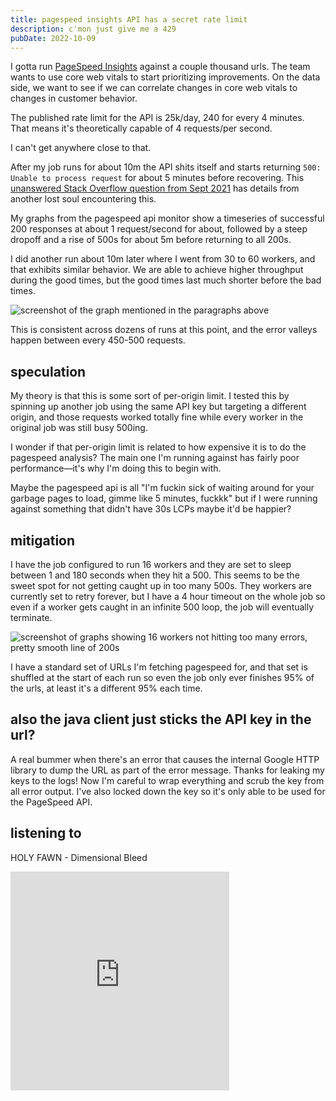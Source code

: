 ```yaml
---
title: pagespeed insights API has a secret rate limit
description: c'mon just give me a 429
pubDate: 2022-10-09
---
```


I gotta run [PageSpeed Insights](https://pagespeed.web.dev/) against a couple thousand urls. The team wants to use core web vitals to start prioritizing improvements. On the data side, we want to see if we can correlate changes in core web vitals to changes in customer behavior.

The published rate limit for the API is 25k/day, 240 for every 4 minutes. That means it's theoretically capable of 4 requests/per second.

I can't get anywhere close to that.

After my job runs for about 10m the API shits itself and starts returning `500: Unable to process request` for about 5 minutes before recovering. This [unanswered Stack Overflow question from Sept 2021](https://stackoverflow.com/questions/69391324/why-is-pagespeed-insights-api-returning-unable-to-process-request-even-within) has details from another lost soul encountering this.

My graphs from the pagespeed api monitor show a timeseries of successful 200 responses at about 1 request/second for about, followed by a steep dropoff and a rise of 500s for about 5m before returning to all 200s.

I did another run about 10m later where I went from 30 to 60 workers, and that exhibits similar behavior. We are able to achieve higher throughput during the good times, but the good times last much shorter before the bad times.

<img
  alt="screenshot of the graph mentioned in the paragraphs above"
  style="max-height: 455px;"
  src="/assets/20221009-pagespeed-graphs.jpg">

This is consistent across dozens of runs at this point, and the error valleys happen between every 450-500 requests.

## speculation

My theory is that this is some sort of per-origin limit. I tested this by spinning up another job using the same API key but targeting a different origin, and those requests worked totally fine while every worker in the original job was still busy 500ing.

I wonder if that per-origin limit is related to how expensive it is to do the pagespeed analysis? The main one I'm running against has fairly poor performance—it's why I'm doing this to begin with.

Maybe the pagespeed api is all "I'm fuckin sick of waiting around for your garbage pages to load, gimme like 5 minutes, fuckkk" but if I were running against something that didn't have 30s LCPs maybe it'd be happier?

## mitigation

I have the job configured to run 16 workers and they are set to sleep between 1 and 180 seconds when they hit a 500. This seems to be the sweet spot for not getting caught up in too many 500s. They workers are currently set to retry forever, but I have a 4 hour timeout on the whole job so even if a worker gets caught in an infinite 500 loop, the job will eventually terminate.

<img
  alt="screenshot of graphs showing 16 workers not hitting too many errors, pretty smooth line of 200s"
  style="max-height: 449px;"
  src="/assets/20221009-pagespeed-graphs-16-workers.jpg">

I have a standard set of URLs I'm fetching pagespeed for, and that set is shuffled at the start of each run so even the job only ever finishes 95% of the urls, at least it's a different 95% each time.

## also the java client just sticks the API key in the url?

A real bummer when there's an error that causes the internal Google HTTP library to dump the URL as part of the error message. Thanks for leaking my keys to the logs! Now I'm careful to wrap everything and scrub the key from all error output. I've also locked down the key so it's only able to be used for the PageSpeed API.

## listening to

HOLY FAWN - Dimensional Bleed
<iframe style="border: 0; width: 350px; height: 350px;" src="https://bandcamp.com/EmbeddedPlayer/album=3479062547/size=large/bgcol=333333/linkcol=0f91ff/minimal=true/transparent=true/" seamless><a href="https://holyfawn.bandcamp.com/album/dimensional-bleed">Dimensional Bleed by HOLY FAWN</a></iframe>
